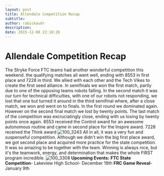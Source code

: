 ```yaml
---
layout: post
title: Allendale Competition Recap
subtitle:
author: rabickaudr
description:
date: 2015-12-08 22:18:26
---
```

# Allendale Competition Recap

The Stryke Force FTC teams had another wonderful competition this weekend. the qualifying matches all went well, ending with 8553 in first place and 7228 in third. We allied with each other and the Tech Vikes to create the first seed alliance. In semifinals we won the first match, partly due to one of the opposing teams robots falling. In the second match it was our turn for technical difficulties, with one of our robots not responding, we lost that one but turned it around in the third semifinal where, after a close match, we won and went on to finals. In the first round we dominated again. However on the second final match we lost by twenty points. The last match of the competition was excruciatingly close, ending with us losing by twenty points once again. 8553 received the Control award for an awesome autonomous routine and came in second place for the Inspire award. 7228 received the Think award ![100_3243](/wp-content/uploads/2015/12/100_3243.jpg) All in all, it was a very fun and suspenseful competition. Although we didn't win the big first place award, we got second place and acquired more practice for the state competition. It was so amazing to be together with the team. Winning is always nice, but it's the teamwork, energy, and determination that makes the whole FIRST program incredible. ![100_3308](http://strykeforce.org/wp-content/uploads/2015/12/100_3308.jpg) **Upcoming Events:** **FTC State Competition**\- Lakeview High School- December 19th **FRC Game Reveal**\- January 9th
